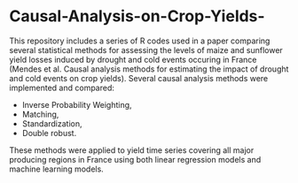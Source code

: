 # Causal-Analysis-on-Crop-Yields-
This repository includes a series of R codes used in a paper comparing several statistical methods for assessing the levels of maize and sunflower yield losses induced by drought and cold events occuring in France (Mendes et al. Causal analysis methods for estimating the impact of drought and cold events on crop yields). 
Several causal analysis methods were implemented and compared:
- Inverse Probability Weighting,
- Matching,
- Standardization,
- Double robust.

These methods were applied to yield time series covering all major producing regions in France using both linear regression models and machine learning models.
